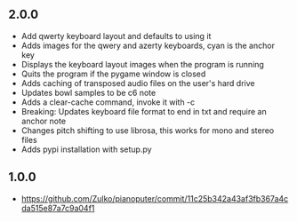 ## 2.0.0
- Add qwerty keyboard layout and defaults to using it
- Adds images for the qwery and azerty keyboards, cyan is the anchor key
- Displays the keyboard layout images when the program is running
- Quits the program if the pygame window is closed
- Adds caching of transposed audio files on the user's hard drive
- Updates bowl samples to be c6 note
- Adds a clear-cache command, invoke it with -c
- Breaking: Updates keyboard file format to end in txt and require an anchor note
- Changes pitch shifting to use librosa, this works for mono and stereo files
- Adds pypi installation with setup.py

## 1.0.0
- https://github.com/Zulko/pianoputer/commit/11c25b342a43af3fb367a4cda515e87a7c9a04f1

